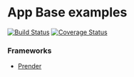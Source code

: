 # App Base examples
[![Build Status](https://travis-ci.org/JFL110/app-base-examples.svg?branch=master&)](https://travis-ci.org/JFL110/app-base-examples) [![Coverage Status](https://coveralls.io/repos/github/JFL110/app-base-examples/badge.svg?branch=master)](https://coveralls.io/github/JFL110/app-base-examples?branch=master)

### Frameworks
- [Prender](https://github.com/JFL110/app-base-prender)
